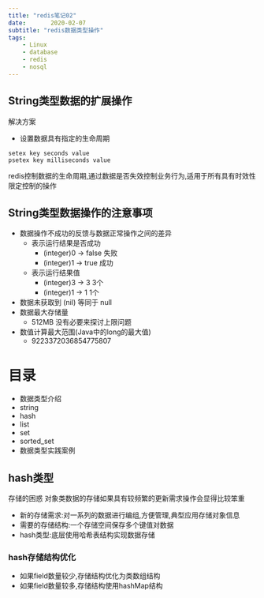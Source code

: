 ```yaml
---
title: "redis笔记02"
date:       2020-02-07
subtitle: "redis数据类型操作"
tags:
	- Linux
	- database
	- redis
	- nosql
---
```

  
  
  







## String类型数据的扩展操作
解决方案
- 设置数据具有指定的生命周期
```redis
setex key seconds value
psetex key milliseconds value
```

redis控制数据的生命周期,通过数据是否失效控制业务行为,适用于所有具有时效性限定控制的操作

## String类型数据操作的注意事项
- 数据操作不成功的反馈与数据正常操作之间的差异
    - 表示运行结果是否成功
        - (integer)0 -> false 失败
        - (integer)1 -> true 成功
    - 表示运行结果值
        - (integer)3 -> 3   3个
        - (integer)1 -> 1   1个
- 数据未获取到
    (nil) 等同于 null
- 数据最大存储量
    - 512MB 没有必要来探讨上限问题
- 数值计算最大范围(Java中的long的最大值)
    - 9223372036854775807
    
# 目录
- 数据类型介绍
- string
- hash
- list
- set
- sorted_set
- 数据类型实践案例

## hash类型
存储的困惑
对象类数据的存储如果具有较频繁的更新需求操作会显得比较笨重

- 新的存储需求:对一系列的数据进行编组,方便管理,典型应用存储对象信息
- 需要的存储结构:一个存储空间保存多个键值对数据
- hash类型:底层使用哈希表结构实现数据存储
### hash存储结构优化
- 如果field数量较少,存储结构优化为类数组结构
- 如果field数量较多,存储结构使用hashMap结构



















